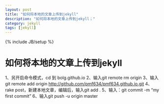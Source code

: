 ```yaml
---
layout: post
title: "如何将本地的文章上传到jekyll"
description: "如何将本地的文章上传到jekyll；"
category: jekyll
tags: [jekyll]
---
```

{% include JB/setup %}
#  如何将本地的文章上传到jekyll
1、另开启命令模式，cd 到 bolg.github.io
2、输入git remote rm origin 
3、输入git remote add origin http://github.com/pmf634/pmf634.github.io.git
4、rake post，新建本地文章，编辑后，输入git add .
5、输入：git commit -m “my first commit”
6、输入git push -u origin master



